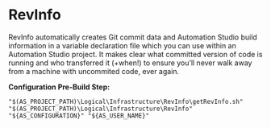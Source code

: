 # RevInfo
RevInfo automatically creates Git commit data and Automation Studio build information in a variable declaration file which you can use within an Automation Studio project. It makes clear what committed version of code is running and who transferred it (+when!) to ensure you’ll never walk away from a machine with uncommited code, ever again.

**Configuration Pre-Build Step:**
```
"$(AS_PROJECT_PATH)\Logical\Infrastructure\RevInfo\getRevInfo.sh" "$(AS_PROJECT_PATH)\Logical\Infrastructure\RevInfo" "${AS_CONFIGURATION}" "${AS_USER_NAME}"
```
